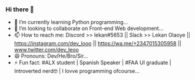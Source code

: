 ### Hi there 👋

<!-- 🦁 **/devv-leo** is a ✨ _special_ ✨ `upcoming` developer. -->
 
<!-- Here are some ideas to get you a picture of devv-leo 💃: -->

- 🌱 I’m currently learning Python programming...
- 👯 I’m looking to collaborate on Front-end Web development...
- 📫 How to reach me: Discord >> <bold>lekan#5653</bold> || Slack >> Lekan Olaoye || https://instagram.com/dev_looo || https://wa.me/+2347015305958 || www.twitter.com/dev_leoo
- 😄 Pronouns: Dev/He/Bro/Sir...
- ⚡ Fun fact: #ALX student | Spanish Speaker | #FAA UI graduate | Introverted nerd🤓 | I lovve programming ofcourse...

<!-- - 🔭 I’m currently working on ALX projects.... -->
<!-- - 💬 Ask me about my stacks... -->
<!-- - 🤔 I’m looking for help with my career, and ofcourse money😁😋... -->
